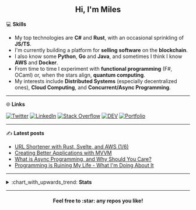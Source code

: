 <h2 align="center">Hi, I'm Miles</h2>

:computer: **Skills**

- My top technologies are **C#** and **Rust**, with an occasional sprinkling of **JS/TS**.
- I'm currently building a platform for **selling software** on the **blockchain**.
- I also know some **Python**, **Go** and **Java**, and sometimes I think I know **AWS** and **Docker**. 
- From time to time I experiment with **functional programming** (F#, OCaml) or, when the stars align, **quantum computing**.
- My interests include **Distributed Systems** (especially decentralized ones), **Cloud Computing**, and **Concurrent/Async Programming**.

***

:globe_with_meridians: **Links** 

[![Twitter](https://img.shields.io/badge/-Twitter-black?style=for-the-badge&logo=twitter&logoColor=white)](https://twitter.com/miles__watson "Twitter") [![LinkedIn](https://img.shields.io/badge/-LinkedIn-black?style=for-the-badge&logo=linkedin&logoColor=white)](https://www.linkedin.com/in/watsonmiles/ "LinkedIn") [![Stack Overflow](https://img.shields.io/badge/-Stack_Overflow-black?style=for-the-badge&logo=stack-overflow&logoColor=white)](https://stackoverflow.com/users/7511598 "Stack Overflow") [![DEV](https://img.shields.io/badge/-DEV-black?&style=for-the-badge&logo=dev.to&logoColor=white)](https://dev.to/mileswatson "DEV Community") [![Portfolio](https://img.shields.io/badge/-Portfolio-black?&style=for-the-badge&logoColor=white)](https://github.com/mileswatson?tab=repositories "Repositories")

***

:writing_hand: **Latest posts**

<!-- BLOG-POST-LIST:START -->

- [URL Shortener with Rust, Svelte, and AWS (1/6)](https://blog.mileswatson.net/url-shortener-with-rust-svelte-and-aws-1-intro-setup)
- [Creating Better Applications with MVVM](https://blog.mileswatson.net/creating-better-applications-with-mvvm)
- [What is Async Programming, and Why Should You Care?](https://blog.mileswatson.net/what-is-async-programming-and-why-should-you-care)
- [Programming is Ruining My Life - What I'm Doing About It](https://blog.mileswatson.net/programming-is-ruining-my-life-what-im-doing-about-it)

<!-- BLOG-POST-LIST:END -->

***

<details>
    <summary>:chart_with_upwards_trend: <b>Stats</b></summary>
    <b>GitHub</b><br>
    <p align="left"><a href="https://github.com/anuraghazra/github-readme-stats">
      <img align="center" src="https://github-readme-stats.vercel.app/api?username=mileswatson&hide_rank=true&count_private=true&show_icons=true&include_all_commits=true&show_icons=true&line_height=20&disable_animations=true">  
    </a>
    <a href="https://github.com/anuraghazra/github-readme-stats">
      <img align="center" src="https://github-readme-stats.vercel.app/api/top-langs/?username=mileswatson&layout=compact&exclude_repo=mileswatson.github.io">
    </a>
    </p>
</details>

***

<h4 align="center">Feel free to :star: any repos you like!</h4>

